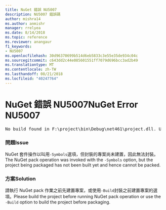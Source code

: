```yaml
---
title: NuGet 錯誤 NU5007
description: NU5007 錯誤碼
author: mishra14
ms.author: anmishr
manager: rrelyea
ms.date: 8/14/2018
ms.topic: reference
ms.reviewer: anangaur
f1_keywords:
- NU5007
ms.openlocfilehash: 30d96370699b514d6eb5833c3e55e35de934c04c
ms.sourcegitcommit: c643dd2c44e085601551ff7079d696bcc3ad2b49
ms.translationtype: MT
ms.contentlocale: zh-TW
ms.lasthandoff: 08/21/2018
ms.locfileid: "40247764"
---
```

# <a name="nuget-error-nu5007"></a><span data-ttu-id="8757e-103">NuGet 錯誤 NU5007</span><span class="sxs-lookup"><span data-stu-id="8757e-103">NuGet Error NU5007</span></span>
<pre>No build found in F:\project\bin\Debug\net461\project.dll. Use the -Build option or build the project.</pre>

### <a name="issue"></a><span data-ttu-id="8757e-104">問題</span><span class="sxs-lookup"><span data-stu-id="8757e-104">Issue</span></span>

<span data-ttu-id="8757e-105">NuGet 套件操作以叫用`-Symbols`選項，但封裝的專案尚未建置，因此無法封裝。</span><span class="sxs-lookup"><span data-stu-id="8757e-105">The NuGet pack operation was invoked with the `-Symbols` option, but the project being packaged has not been built yet and hence cannot be packed.</span></span>


### <a name="solution"></a><span data-ttu-id="8757e-106">方案</span><span class="sxs-lookup"><span data-stu-id="8757e-106">Solution</span></span>

<span data-ttu-id="8757e-107">請執行 NuGet pack 作業之前先建置專案，或使用`-Build`封裝之前建置專案的選項。</span><span class="sxs-lookup"><span data-stu-id="8757e-107">Please build the project before running NuGet pack operation or use the `-Build` option to build the project before packaging.</span></span>

